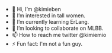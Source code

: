 - 👋 Hi, I’m @kimieben
- 👀 I’m interested in tall women.
- 🌱 I’m currently learning ErLang.
- 💞️ I’m looking to collaborate on MLBB.
- 📫 How to reach me twitter @kimiemio
- ⚡ Fun fact: I'm not a fun guy.

<!---
kimieben/kimieben is a ✨ special ✨ repository because its `README.md` (this file) appears on your GitHub profile.
You can click the Preview link to take a look at your changes.
--->

